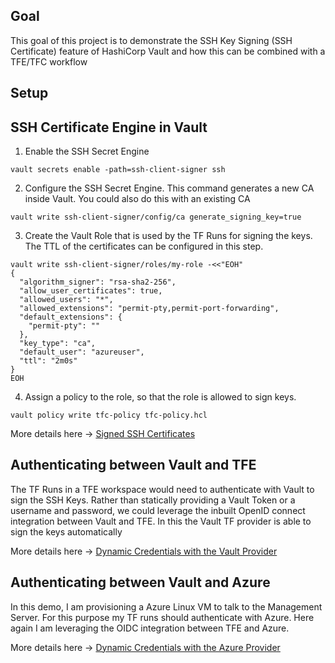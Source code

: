 ## Goal
This goal of this project is to demonstrate the SSH Key Signing (SSH Certificate) feature of HashiCorp Vault and how this can be combined with a TFE/TFC workflow

## Setup

<insert Solution Pic>

## SSH Certificate Engine in Vault

1. Enable the SSH Secret Engine
```
vault secrets enable -path=ssh-client-signer ssh
```

2. Configure the SSH Secret Engine. This command generates a new CA inside Vault. You could also do this with an existing CA
```
vault write ssh-client-signer/config/ca generate_signing_key=true
```

3. Create the Vault Role that is used by the TF Runs for signing the keys. The TTL of the certificates can be configured in this step.
```
vault write ssh-client-signer/roles/my-role -<<"EOH"
{
  "algorithm_signer": "rsa-sha2-256",
  "allow_user_certificates": true,
  "allowed_users": "*",
  "allowed_extensions": "permit-pty,permit-port-forwarding",
  "default_extensions": {
    "permit-pty": ""
  },
  "key_type": "ca",
  "default_user": "azureuser",
  "ttl": "2m0s"
}
EOH
```

4. Assign a policy to the role, so that the role is allowed to sign keys.
```
vault policy write tfc-policy tfc-policy.hcl
```

More details here -> [Signed SSH Certificates](https://developer.hashicorp.com/vault/docs/secrets/ssh/signed-ssh-certificates)

## Authenticating between Vault and TFE

The TF Runs in a TFE workspace would need to authenticate with Vault to sign the SSH Keys. Rather than statically providing a Vault Token or a username and password, we could leverage the inbuilt OpenID connect integration between Vault and TFE. In this the Vault TF provider is able to sign the keys automatically

More details here -> [Dynamic Credentials with the Vault Provider](https://developer.hashicorp.com/terraform/cloud-docs/workspaces/dynamic-provider-credentials/vault-configuration)

## Authenticating between Vault and Azure

In this demo, I am provisioning a Azure Linux VM to talk to the Management Server. For this purpose my TF runs should authenticate with Azure. Here again I am leveraging the OIDC integration between TFE and Azure. 

More details here -> [Dynamic Credentials with the Azure Provider](https://developer.hashicorp.com/terraform/cloud-docs/workspaces/dynamic-provider-credentials/azure-configuration)